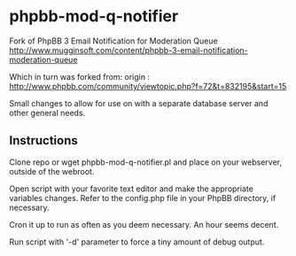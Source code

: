 phpbb-mod-q-notifier
====================

Fork of PhpBB 3 Email Notification for Moderation Queue
http://www.mugginsoft.com/content/phpbb-3-email-notification-moderation-queue

Which in turn was forked from:
origin : http://www.phpbb.com/community/viewtopic.php?f=72&t=832195&start=15

Small changes to allow for use on with a separate database server and other
general needs.

Instructions
------------

Clone repo or wget phpbb-mod-q-notifier.pl and place on your webserver, 
outside of the webroot.

Open script with your favorite text editor and make the appropriate
variables changes. Refer to the config.php file in your PhpBB directory,
if necessary.

Cron it up to run as often as you deem necessary. An hour seems decent.

Run script with '-d' parameter to force a tiny amount of debug output.
